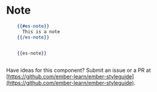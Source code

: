 # Note

```handlebars
    {{#es-note}}
      This is a note
    {{/es-note}}
  
```

```handlebars
    {{es-note}}
  
```

<aside role="note">

Have ideas for this component? Submit an issue or a PR at [https://github.com/ember-learn/ember-styleguide](https://github.com/ember-learn/ember-styleguide).

</aside>